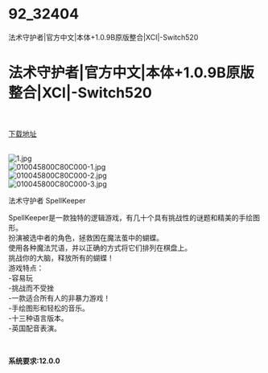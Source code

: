 # 92_32404
法术守护者|官方中文|本体+1.0.9B原版整合|XCI|-Switch520
# 法术守护者|官方中文|本体+1.0.9B原版整合|XCI|-Switch520
 <br/></br>
[下载地址](https://www.switch520.cc/article/32404 "下载地址")
<br/></br>

<p><img title="1.jpg" src="https://www.switch520.cc/muke_img/2022_06_06_9ce913e679eff.jpg" alt="1.jpg"><br>
<img title="010045800C80C000-1.jpg" src="https://www.switch520.cc/muke_img/2022_06_06_3f8546e77bd87.jpg" alt="010045800C80C000-1.jpg"><br>
<img title="010045800C80C000-2.jpg" src="https://www.switch520.cc/muke_img/2022_06_06_3988e490a767f.jpg" alt="010045800C80C000-2.jpg"><br>
<img title="010045800C80C000-3.jpg" src="https://www.switch520.cc/muke_img/2022_06_06_dee33a45002fe.jpg" alt="010045800C80C000-3.jpg"></p>
<p>法术守护者 SpellKeeper</p>
<p>SpellKeeper是一款独特的逻辑游戏，有几十个具有挑战性的谜题和精美的手绘图形。<br>
扮演被选中者的角色，拯救困在魔法茧中的蝴蝶。<br>
使用各种魔法咒语，并以正确的方式将它们排列在棋盘上。<br>
挑战你的大脑，释放所有的蝴蝶！<br>
游戏特点：<br>
-容易玩<br>
-挑战而不受挫<br>
-一款适合所有人的非暴力游戏！<br>
-手绘图形和轻松的音乐。<br>
-十三种语言版本。<br>
-英国配音表演。</p>
<p>&nbsp;</p>
<p><strong>系统要求:12.0.0</strong></p>



